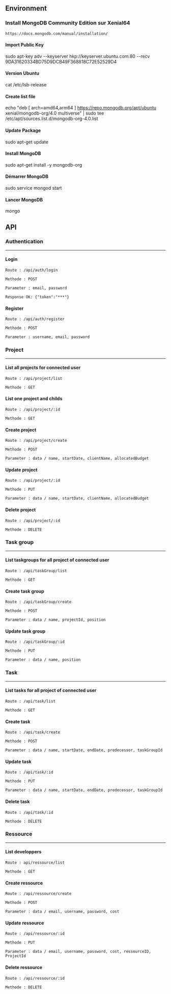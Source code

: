 Environment
------

### Install MongoDB Community Edition sur Xenial64
```
https://docs.mongodb.com/manual/installation/
```

#### Import Public Key
sudo apt-key adv --keyserver hkp://keyserver.ubuntu.com:80 --recv 9DA31620334BD75D9DCB49F368818C72E52529D4

#### Version Ubuntu
cat /etc/lsb-release

#### Create list file
echo "deb [ arch=amd64,arm64 ] https://repo.mongodb.org/apt/ubuntu xenial/mongodb-org/4.0 multiverse" | sudo tee /etc/apt/sources.list.d/mongodb-org-4.0.list

#### Update Package
sudo apt-get update

#### Install MongoDB
sudo apt-get install -y mongodb-org

#### Démarrer MongoDB
sudo service mongod start

#### Lancer MongoDB
mongo

API
------
### Authentication
------
#### Login
```
Route : /api/auth/login
```
```
Methode : POST
```
```
Parameter : email, password
```
```
Response OK: {"token":"***"}
```
#### Register
```
Route : /api/auth/register
```
```
Methode : POST
```
```
Parameter : username, email, password
```

### Project
------
#### List all projects for connected user
```
Route : /api/project/list
```
```
Methode : GET
```


#### List one project and childs
```
Route : /api/project/:id
```
```
Methode : GET
```


#### Create project
```
Route : /api/project/create
```
```
Methode : POST
```
```
Parameter : data / name, startDate, clientName, allocatedBudget
```



#### Update project
```
Route : /api/project/:id
```
```
Methode : PUT
```
```
Parameter : data / name, startDate, clientName, allocatedBudget
```


#### Delete project
```
Route : /api/project/:id
```
```
Methode : DELETE
```


### Task group
------
#### List taskgroups for all project of connected user
```
Route : /api/taskGroup/list
```
```
Methode : GET
```


#### Create task group
```
Route : /api/taskGroup/create
```
```
Methode : POST
```
```
Parameter : data / name, projectId, position
```

#### Update task group
```
Route : /api/taskGroup/:id
```
```
Methode : PUT
```
```
Parameter : data / name, position
```

### Task
------
#### List tasks for all project of connected user
```
Route : /api/task/list
```
```
Methode : GET
```


#### Create task
```
Route : /api/task/create
```
```
Methode : POST
```
```
Parameter : data / name, startDate, endDate, predecessor, taskGroupId
```

#### Update task
```
Route : /api/task/:id
```
```
Methode : PUT
```
```
Parameter : data / name, startDate, endDate, predecessor, taskGroupId
```
#### Delete task
```
Route : /api/task/:id
```
```
Methode : DELETE
```

### Ressource
------
#### List developpers
```
Route : api/ressource/list
```
```
Methode : GET
```

#### Create ressource
```
Route : /api/ressource/create
```
```
Methode : POST
```
```
Parameter : data / email, username, password, cost
```
#### Update ressource
```
Route : /api/ressource/:id
```
```
Methode : PUT
```
```
Parameter : data / email, username, password, cost, ressourceID, ProjectId
```
#### Delete ressource
```
Route : /api/ressource/:id
```
```
Methode : DELETE
```
